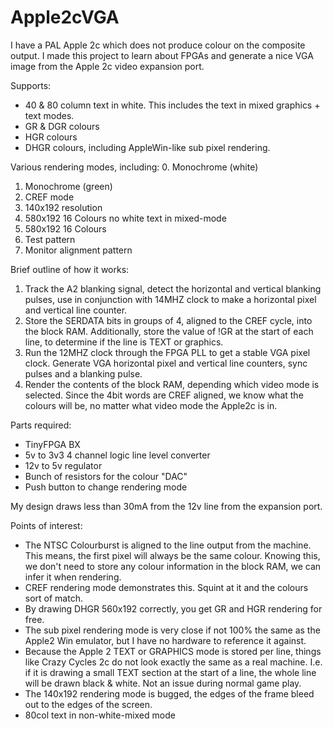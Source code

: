 # Apple2cVGA

I have a PAL Apple 2c which does not produce colour on the composite output.
I made this project to learn about FPGAs and generate a nice VGA image from the Apple 2c video expansion port.

Supports:
- 40 & 80 column text in white. This includes the text in mixed graphics + text modes.
- GR & DGR colours
- HGR colours
- DHGR colours, including AppleWin-like sub pixel rendering.

Various rendering modes, including:
0.  Monochrome (white)
1.  Monochrome (green)
2.  CREF mode
3.  140x192 resolution
4.  580x192 16 Colours no white text in mixed-mode
5.  580x192 16 Colours
6.  Test pattern
7.  Monitor alignment pattern

Brief outline of how it works:
1. Track the A2 blanking signal, detect the horizontal and vertical blanking pulses, use in conjunction with 14MHZ clock to make a horizontal pixel and vertical line counter.
2. Store the SERDATA bits in groups of 4, aligned to the CREF cycle, into the block RAM. Additionally, store the value of !GR at the start of each line, to determine if the line is TEXT or graphics.
3. Run the 12MHZ clock through the FPGA PLL to get a stable VGA pixel clock. Generate VGA horizontal pixel and vertical line counters, sync pulses and a blanking pulse.
4. Render the contents of the block RAM, depending which video mode is selected. Since the 4bit words are CREF aligned, we know what the colours will be, no matter what video mode the Apple2c is in.

Parts required:
- TinyFPGA BX
- 5v to 3v3  4 channel logic line level converter
- 12v to 5v regulator
- Bunch of resistors for the colour "DAC"
- Push button to change rendering mode

My design draws less than 30mA from the 12v line from the expansion port.

Points of interest:
- The NTSC Colourburst is aligned to the line output from the machine. This means, the first pixel will always be the same colour. Knowing this, we don't need to store any colour information in the block RAM, we can infer it when rendering.
- CREF rendering mode demonstrates this. Squint at it and the colours sort of match.
- By drawing DHGR 560x192 correctly, you get GR and HGR rendering for free.
- The sub pixel rendering mode is very close if not 100% the same as the Apple2 Win emulator, but I have no hardware to reference it against.
- Because the Apple 2 TEXT or GRAPHICS mode is stored per line, things like Crazy Cycles 2c do not look exactly the same as a real machine. I.e. if it is drawing a small TEXT section at the start of a line, the whole line will be drawn black & white. Not an issue during normal game play.
- The 140x192 rendering mode is bugged, the edges of the frame bleed out to the edges of the screen.
- 80col text in non-white-mixed mode

